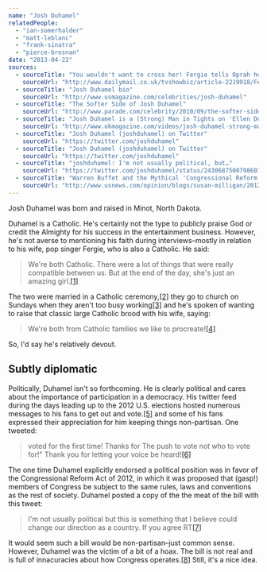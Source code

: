 ```yaml
---
name: "Josh Duhamel"
relatedPeople:
  - "ian-somerhalder"
  - "matt-leblanc"
  - "frank-sinatra"
  - "pierce-brosnan"
date: "2013-04-22"
sources:
  - sourceTitle: "You wouldn't want to cross her! Fergie tells Oprah how infidelity claim rocked her marriage to Josh Duhamel… as she steps out with fierce claw hands"
    sourceUrl: "http://www.dailymail.co.uk/tvshowbiz/article-2219918/Fergie-admits-infidelity-claim-rocked-marriage-Josh-Duhamel--steps-fierce-claw-hands.html"
  - sourceTitle: "Josh Duhamel bio"
    sourceUrl: "http://www.usmagazine.com/celebrities/josh-duhamel"
  - sourceTitle: "The Softer Side of Josh Duhamel"
    sourceUrl: "http://www.parade.com/celebrity/2010/09/the-softer-side-of-josh-duhamel.html"
  - sourceTitle: "Josh Duhamel is a (Strong) Man in Tights on 'Ellen Degeneres.'"
    sourceUrl: "http://www.okmagazine.com/videos/josh-duhamel-strong-man-tights-ellen-degeneres"
  - sourceTitle: "Josh Duhamel (joshduhamel) on Twitter"
    sourceUrl: "https://twitter.com/joshduhamel"
  - sourceTitle: "Josh Duhamel (joshduhamel) on Twitter"
    sourceUrl: "https://twitter.com/joshduhamel"
  - sourceTitle: "joshduhamel: I'm not usually political, but…"
    sourceUrl: "https://twitter.com/joshduhamel/status/243068750079860736"
  - sourceTitle: "Warren Buffet and the Mythical 'Congressional Reform Act.'"
    sourceUrl: "http://www.usnews.com/opinion/blogs/susan-milligan/2012/03/13/warren-buffett-and-the-mythical-congressional-reform-act"
---
```


Josh Duhamel was born and raised in Minot, North Dakota.

Duhamel is a Catholic. He's certainly not the type to publicly praise God or credit the Almighty for his success in the entertainment business. However, he's not averse to mentioning his faith during interviews–mostly in relation to his wife, pop singer Fergie, who is also a Catholic. He said:

>We're both Catholic. There were a lot of things that were really compatible between us. But at the end of the day, she's just an amazing girl.<a class="source-citation" href="http://www.dailymail.co.uk/tvshowbiz/article-2219918/Fergie-admits-infidelity-claim-rocked-marriage-Josh-Duhamel--steps-fierce-claw-hands.html" title="You wouldn&apos;t want to cross her! Fergie tells Oprah how infidelity claim rocked her marriage to Josh Duhamel… as she steps out with fierce claw hands">[1]</a>

The two were married in a Catholic ceremony,<a class="source-citation" href="http://www.usmagazine.com/celebrities/josh-duhamel" title="Josh Duhamel bio">[2]</a> they go to church on Sundays when they aren't too busy working<a class="source-citation" href="http://www.parade.com/celebrity/2010/09/the-softer-side-of-josh-duhamel.html" title="The Softer Side of Josh Duhamel">[3]</a> and he's spoken of wanting to raise that classic large Catholic brood with his wife, saying:

>We're both from Catholic families we like to procreate!<a class="source-citation" href="http://www.okmagazine.com/videos/josh-duhamel-strong-man-tights-ellen-degeneres" title="Josh Duhamel is a (Strong) Man in Tights on &apos;Ellen Degeneres.&apos;">[4]</a>

So, I'd say he's relatively devout.


## Subtly diplomatic

Politically, Duhamel isn't so forthcoming. He is clearly political and cares about the importance of participation in a democracy. His twitter feed during the days leading up to the 2012 U.S. elections hosted numerous messages to his fans to get out and vote.<a class="source-citation" href="https://twitter.com/joshduhamel" title="Josh Duhamel (joshduhamel) on Twitter">[5]</a> and some of his fans expressed their appreciation for him keeping things non-partisan. One tweeted:

>voted for the first time! Thanks for The push to vote not who to vote for!" Thank you for letting your voice be heard!<a class="source-citation" href="https://twitter.com/joshduhamel" title="Josh Duhamel (joshduhamel) on Twitter">[6]</a>

The one time Duhamel explicitly endorsed a political position was in favor of the Congressional Reform Act of 2012, in which it was proposed that (gasp!) members of Congress be subject to the same rules, laws and conventions as the rest of society. Duhamel posted a copy of the the meat of the bill with this tweet:

>I'm not usually political but this is something that I believe could change our direction as a country. If you agree RT<a class="source-citation" href="https://twitter.com/joshduhamel/status/243068750079860736" title="joshduhamel: I&apos;m not usually political, but…">[7]</a>

It would seem such a bill would be non-partisan–just common sense. However, Duhamel was the victim of a bit of a hoax. The bill is not real and is full of innacuracies about how Congress operates.<a class="source-citation" href="http://www.usnews.com/opinion/blogs/susan-milligan/2012/03/13/warren-buffett-and-the-mythical-congressional-reform-act" title="Warren Buffet and the Mythical &apos;Congressional Reform Act.&apos;">[8]</a> Still, it's a nice idea.